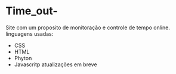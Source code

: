# Time_out-
Site com um proposito de monitoração e controle de tempo online.
linguagens usadas: 
- CSS
- HTML
- Phyton 
- Javascritp 
atualizações em breve 
